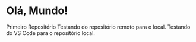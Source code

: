 # Olá, Mundo!
 Primeiro Repositório
 Testando do repositório remoto para o local.
 Testando do VS Code para o repositório local. 
